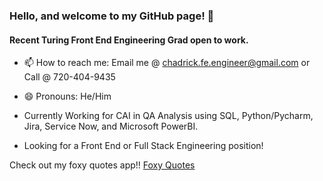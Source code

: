 ### Hello, and welcome to my GitHub page! 👋

#### Recent Turing Front End Engineering Grad open to work. 

- 📫 How to reach me: Email me @ chadrick.fe.engineer@gmail.com or Call @ 720-404-9435

- 😄 Pronouns: He/Him
- Currently Working for CAI in QA Analysis using SQL, Python/Pycharm, Jira, Service Now, and Microsoft PowerBI.
- Looking for a Front End or Full Stack Engineering position!

Check out my foxy quotes app!!
[Foxy Quotes](https://foxy-quotes.herokuapp.com/foxy-quoter)

